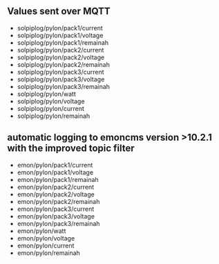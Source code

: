 ## Values sent over MQTT


- solpiplog/pylon/pack1/current
- solpiplog/pylon/pack1/voltage
- solpiplog/pylon/pack1/remainah
- solpiplog/pylon/pack2/current
- solpiplog/pylon/pack2/voltage
- solpiplog/pylon/pack2/remainah
- solpiplog/pylon/pack3/current
- solpiplog/pylon/pack3/voltage
- solpiplog/pylon/pack3/remainah
- solpiplog/pylon/watt
- solpiplog/pylon/voltage
- solpiplog/pylon/current
- solpiplog/pylon/remainah

## automatic logging to emoncms version >10.2.1 with the improved topic filter

- emon/pylon/pack1/current
- emon/pylon/pack1/voltage
- emon/pylon/pack1/remainah
- emon/pylon/pack2/current
- emon/pylon/pack2/voltage
- emon/pylon/pack2/remainah
- emon/pylon/pack3/current
- emon/pylon/pack3/voltage
- emon/pylon/pack3/remainah
- emon/pylon/watt
- emon/pylon/voltage
- emon/pylon/current
- emon/pylon/remainah

